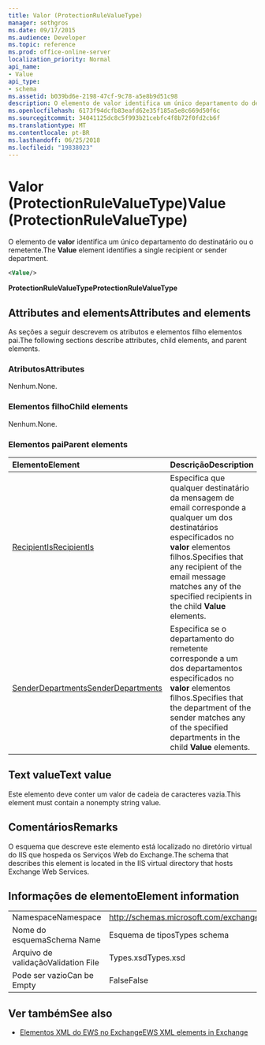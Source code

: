 ```yaml
---
title: Valor (ProtectionRuleValueType)
manager: sethgros
ms.date: 09/17/2015
ms.audience: Developer
ms.topic: reference
ms.prod: office-online-server
localization_priority: Normal
api_name:
- Value
api_type:
- schema
ms.assetid: b039bd6e-2198-47cf-9c78-a5e8b9d51c98
description: O elemento de valor identifica um único departamento do destinatário ou o remetente.
ms.openlocfilehash: 6173f94dcfb83eafd62e35f185a5e8c669d50f6c
ms.sourcegitcommit: 34041125dc8c5f993b21cebfc4f8b72f0fd2cb6f
ms.translationtype: MT
ms.contentlocale: pt-BR
ms.lasthandoff: 06/25/2018
ms.locfileid: "19838023"
---
```

# <a name="value-protectionrulevaluetype"></a><span data-ttu-id="8e9c9-103">Valor (ProtectionRuleValueType)</span><span class="sxs-lookup"><span data-stu-id="8e9c9-103">Value (ProtectionRuleValueType)</span></span>

<span data-ttu-id="8e9c9-104">O elemento de **valor** identifica um único departamento do destinatário ou o remetente.</span><span class="sxs-lookup"><span data-stu-id="8e9c9-104">The **Value** element identifies a single recipient or sender department.</span></span> 
  
```XML
<Value/>
```

<span data-ttu-id="8e9c9-105">**ProtectionRuleValueType**</span><span class="sxs-lookup"><span data-stu-id="8e9c9-105">**ProtectionRuleValueType**</span></span>

## <a name="attributes-and-elements"></a><span data-ttu-id="8e9c9-106">Attributes and elements</span><span class="sxs-lookup"><span data-stu-id="8e9c9-106">Attributes and elements</span></span>

<span data-ttu-id="8e9c9-107">As seções a seguir descrevem os atributos e elementos filho elementos pai.</span><span class="sxs-lookup"><span data-stu-id="8e9c9-107">The following sections describe attributes, child elements, and parent elements.</span></span>
  
### <a name="attributes"></a><span data-ttu-id="8e9c9-108">Atributos</span><span class="sxs-lookup"><span data-stu-id="8e9c9-108">Attributes</span></span>

<span data-ttu-id="8e9c9-109">Nenhum.</span><span class="sxs-lookup"><span data-stu-id="8e9c9-109">None.</span></span>
  
### <a name="child-elements"></a><span data-ttu-id="8e9c9-110">Elementos filho</span><span class="sxs-lookup"><span data-stu-id="8e9c9-110">Child elements</span></span>

<span data-ttu-id="8e9c9-111">Nenhum.</span><span class="sxs-lookup"><span data-stu-id="8e9c9-111">None.</span></span>
  
### <a name="parent-elements"></a><span data-ttu-id="8e9c9-112">Elementos pai</span><span class="sxs-lookup"><span data-stu-id="8e9c9-112">Parent elements</span></span>

|<span data-ttu-id="8e9c9-113">**Elemento**</span><span class="sxs-lookup"><span data-stu-id="8e9c9-113">**Element**</span></span>|<span data-ttu-id="8e9c9-114">**Descrição**</span><span class="sxs-lookup"><span data-stu-id="8e9c9-114">**Description**</span></span>|
|:-----|:-----|
|[<span data-ttu-id="8e9c9-115">RecipientIs</span><span class="sxs-lookup"><span data-stu-id="8e9c9-115">RecipientIs</span></span>](recipientis.md) <br/> |<span data-ttu-id="8e9c9-116">Especifica que qualquer destinatário da mensagem de email corresponde a qualquer um dos destinatários especificados no **valor** elementos filhos.</span><span class="sxs-lookup"><span data-stu-id="8e9c9-116">Specifies that any recipient of the email message matches any of the specified recipients in the child **Value** elements.</span></span>  <br/> |
|[<span data-ttu-id="8e9c9-117">SenderDepartments</span><span class="sxs-lookup"><span data-stu-id="8e9c9-117">SenderDepartments</span></span>](senderdepartments.md) <br/> |<span data-ttu-id="8e9c9-118">Especifica se o departamento do remetente corresponde a um dos departamentos especificados no **valor** elementos filhos.</span><span class="sxs-lookup"><span data-stu-id="8e9c9-118">Specifies that the department of the sender matches any of the specified departments in the child **Value** elements.</span></span>  <br/> |
   
## <a name="text-value"></a><span data-ttu-id="8e9c9-119">Text value</span><span class="sxs-lookup"><span data-stu-id="8e9c9-119">Text value</span></span>

<span data-ttu-id="8e9c9-120">Este elemento deve conter um valor de cadeia de caracteres vazia.</span><span class="sxs-lookup"><span data-stu-id="8e9c9-120">This element must contain a nonempty string value.</span></span>
  
## <a name="remarks"></a><span data-ttu-id="8e9c9-121">Comentários</span><span class="sxs-lookup"><span data-stu-id="8e9c9-121">Remarks</span></span>

<span data-ttu-id="8e9c9-122">O esquema que descreve este elemento está localizado no diretório virtual do IIS que hospeda os Serviços Web do Exchange.</span><span class="sxs-lookup"><span data-stu-id="8e9c9-122">The schema that describes this element is located in the IIS virtual directory that hosts Exchange Web Services.</span></span>
  
## <a name="element-information"></a><span data-ttu-id="8e9c9-123">Informações de elemento</span><span class="sxs-lookup"><span data-stu-id="8e9c9-123">Element information</span></span>

|||
|:-----|:-----|
|<span data-ttu-id="8e9c9-124">Namespace</span><span class="sxs-lookup"><span data-stu-id="8e9c9-124">Namespace</span></span>  <br/> |http://schemas.microsoft.com/exchange/services/2006/types  <br/> |
|<span data-ttu-id="8e9c9-125">Nome do esquema</span><span class="sxs-lookup"><span data-stu-id="8e9c9-125">Schema Name</span></span>  <br/> |<span data-ttu-id="8e9c9-126">Esquema de tipos</span><span class="sxs-lookup"><span data-stu-id="8e9c9-126">Types schema</span></span>  <br/> |
|<span data-ttu-id="8e9c9-127">Arquivo de validação</span><span class="sxs-lookup"><span data-stu-id="8e9c9-127">Validation File</span></span>  <br/> |<span data-ttu-id="8e9c9-128">Types.xsd</span><span class="sxs-lookup"><span data-stu-id="8e9c9-128">Types.xsd</span></span>  <br/> |
|<span data-ttu-id="8e9c9-129">Pode ser vazio</span><span class="sxs-lookup"><span data-stu-id="8e9c9-129">Can be Empty</span></span>  <br/> |<span data-ttu-id="8e9c9-130">False</span><span class="sxs-lookup"><span data-stu-id="8e9c9-130">False</span></span>  <br/> |
   
## <a name="see-also"></a><span data-ttu-id="8e9c9-131">Ver também</span><span class="sxs-lookup"><span data-stu-id="8e9c9-131">See also</span></span>

- [<span data-ttu-id="8e9c9-132">Elementos XML do EWS no Exchange</span><span class="sxs-lookup"><span data-stu-id="8e9c9-132">EWS XML elements in Exchange</span></span>](ews-xml-elements-in-exchange.md)

